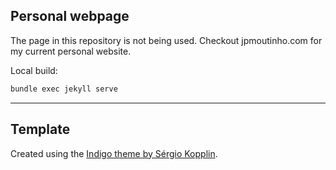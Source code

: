 ## Personal webpage

The page in this repository is not being used. Checkout jpmoutinho.com for my current personal website.

Local build:

```bash
bundle exec jekyll serve
```

---
## Template

Created using the [Indigo theme by Sérgio Kopplin](https://github.com/sergiokopplin/indigo).
